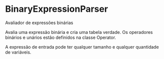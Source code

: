 BinaryExpressionParser
======================

Avaliador de expressões binárias

Avalia uma expressão binária e cria uma tabela verdade.
Os operadores binários e unários estão definidos na classe Operator.

A expressão de entrada pode ter qualquer tamanho e qualquer quantidade de variáveis.
